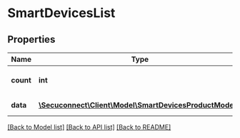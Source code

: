 # SmartDevicesList

## Properties
Name | Type | Description | Notes
------------ | ------------- | ------------- | -------------
**count** | **int** | Number of existing smart devices | 
**data** | [**\Secuconnect\Client\Model\SmartDevicesProductModel[]**](SmartDevicesProductModel.md) | GET Smart/Devices | 

[[Back to Model list]](../README.md#documentation-for-models) [[Back to API list]](../README.md#documentation-for-api-endpoints) [[Back to README]](../../README.md)


